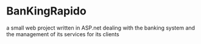 # BanKingRapido
a small web project written in ASP.net dealing with the banking system and the management of its services for its clients
